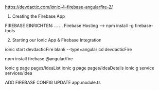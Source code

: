 https://devdactic.com/ionic-4-firebase-angularfire-2/

1. Creating the Firebase App

FIREBASE EINRICHTEN:
...
...
Firebase Hosting --> npm install -g firebase-tools

2. Starting our Ionic App & Firebase Integration

ionic start devdacticFire blank --type=angular
cd devdacticFire
 
npm install firebase @angular/fire
 
ionic g page pages/ideaList
ionic g page pages/ideaDetails
ionic g service services/idea

ADD FIREBASE CONFIG
UPDATE app.module.ts
